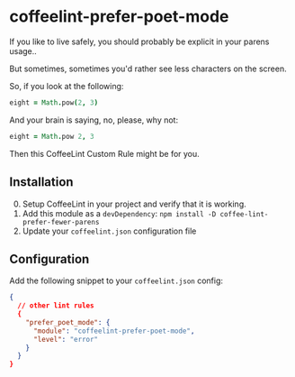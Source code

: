 # coffeelint-prefer-poet-mode

If you like to live safely, you should probably be explicit in your
parens usage..

But sometimes, sometimes you'd rather see less characters on the
screen.

So, if you look at the following:

```coffeescript
eight = Math.pow(2, 3)
```

And your brain is saying, no, please, why not:

```coffeescript
eight = Math.pow 2, 3
```

Then this CoffeeLint Custom Rule might be for you.

## Installation

0. Setup CoffeeLint in your project and verify that it is working.
1. Add this module as a `devDependency`: `npm install -D coffee-lint-prefer-fewer-parens`
2. Update your `coffeelint.json` configuration file

## Configuration

Add the following snippet to your `coffeelint.json` config:

```json
{
  // other lint rules
  {
    "prefer_poet_mode": {
      "module": "coffeelint-prefer-poet-mode",
      "level": "error"
    }
  }
}
```
